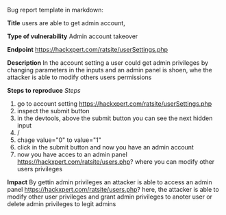 Bug report template in markdown:


**Title**
users are able to get admin account, 

**Type of vulnerability**
Admin account takeover

**Endpoint**
https://hackxpert.com/ratsite/userSettings.php

**Description**
In the account setting a user could get admin privileges by changing parameters in the inputs
and an admin panel is shoen, whe the attacker is able to modify others users permissions 

**Steps to reproduce**
*Steps*
1. go to account setting https://hackxpert.com/ratsite/userSettings.php
2. inspect the submit button
3. in the devtools, above the submit button you can see the next  hidden input
4. /<input type="text" value="0" id="isAdmin" name="isAdmin" hidden="">
5. chage value="0" to value="1"
6. click in the submit button and now you have an admin account
7. now you have acces to an admin panel https://hackxpert.com/ratsite/users.php? where you can modify other users privileges

**Impact**
By gettin admin privileges an attacker is able to access an admin panel  https://hackxpert.com/ratsite/users.php? 
here, the attacker is able to modify other user privileges and grant admin privileges to anoter user or delete admin privileges to legit admins

